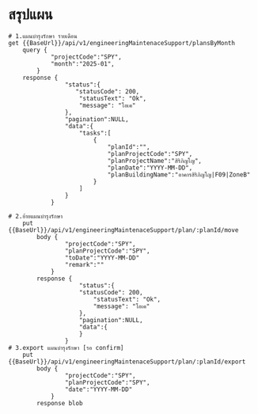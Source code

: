 # สรุปแผน

    # 1.แผนบำรุงรักษา รายเดือน
    get {{BaseUrl}}/api/v1/engineeringMaintenaceSupport/plansByMonth
        query {
                "projectCode":"SPY",
                "month":"2025-01",
            }
        response {
                    "status":{
                       "statusCode": 200,
                        "statusText": "Ok",
                        "message": "โอเค" 
                    },
                    "pagination":NULL,
                    "data":{
                        "tasks":[
                            {
                                "planId":"",
                                "planProjectCode":"SPY",
                                "planProjectName":"สิริภิญโญ",
                                "planDate":"YYYY-MM-DD",
                                "planBuildingName":"อาคารสิริภิญโญ|F09|ZoneB"
                            }
                        ]
                    }
                }

    # 2.ย้ายแผนบำรุงรักษา
        put {{BaseUrl}}/api/v1/engineeringMaintenaceSupport/plan/:planId/move
            body {
                    "projectCode":"SPY",
                    "planProjectCode":"SPY",
                    "toDate":"YYYY-MM-DD"
                    "remark":""
                }
            response {
                        "status":{
                        "statusCode": 200,
                            "statusText": "Ok",
                            "message": "โอเค" 
                        },
                        "pagination":NULL,
                        "data":{
                        }
                    }
    # 3.export แผนบำรุงรักษา [รอ confirm]
        put {{BaseUrl}}/api/v1/engineeringMaintenaceSupport/plan/:planId/export
            body {
                    "projectCode":"SPY",
                    "planProjectCode":"SPY",
                    "date":"YYYY-MM-DD"
                }
            response blob
